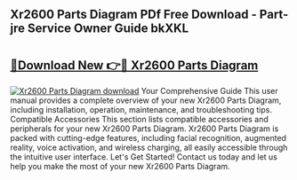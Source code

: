 ## Xr2600 Parts Diagram PDf Free Download - Part-jre Service Owner Guide bkXKL

# <h2><a href="http://dfq2s3v.blite.top/?on=Xr2600+Parts+Diagram">🔗Download New 👉🔴 Xr2600 Parts Diagram</a></h2>

[![Xr2600 Parts Diagram download](https://i.imgur.com/lujVjoI.png)](http://dfq2s3v.blite.top/?on=Xr2600+Parts+Diagram)
Your Comprehensive Guide This user manual provides a complete overview of your new Xr2600 Parts Diagram, including installation, operation, maintenance, and troubleshooting tips. Compatible Accessories This section lists compatible accessories and peripherals for your new Xr2600 Parts Diagram. Xr2600 Parts Diagram is packed with cutting-edge features, including facial recognition, augmented reality, voice activation, and wireless charging, all easily accessible through the intuitive user interface. Let's Get Started! Contact us today and let us help you make the most of your new Xr2600 Parts Diagram.
